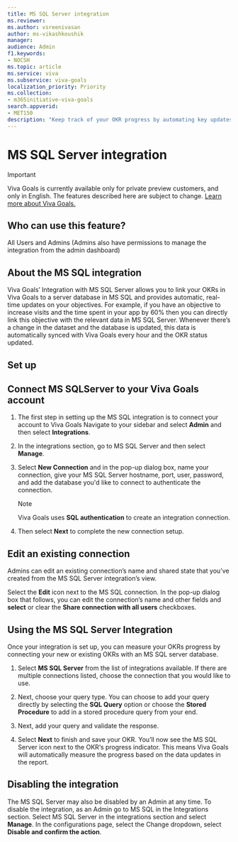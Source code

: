 ```yaml
---
title: MS SQL Server integration
ms.reviewer: 
ms.author: vsreenivasan
author: ms-vikashkoushik
manager: 
audience: Admin
f1.keywords:
- NOCSH
ms.topic: article
ms.service: viva
ms.subservice: viva-goals
localization_priority: Priority
ms.collection:  
- m365initiative-viva-goals  
search.appverid:
- MET150
description: "Keep track of your OKR progress by automating key updates from your MS SQL server database."
---
```


# MS SQL Server integration

> [!IMPORTANT]
> Viva Goals is currently available only for private preview customers, and only in English. The features described here are subject to change. [Learn more about Viva Goals.](https://go.microsoft.com/fwlink/?linkid=2189933)

## Who can use this feature?

All Users and Admins (Admins also have permissions to manage the integration from the admin dashboard)

## About the MS SQL integration

Viva Goals’ Integration with MS SQL Server allows you to link your OKRs in Viva Goals to a server database in MS SQL and provides automatic, real-time updates on your objectives. For example, if you have an objective to increase visits and the time spent in your app by 60% then you can directly link this objective with the relevant data in MS SQL Server. Whenever there’s a change in the dataset and the database is updated, this data is automatically synced with  Viva Goals every hour and the OKR status updated.

## Set up

## Connect MS SQLServer to your Viva Goals account

1. The first step in setting up the MS SQL integration is to connect your account to Viva Goals Navigate to your sidebar and select **Admin** and then select **Integrations**.

2. In the integrations section, go to MS SQL Server and then select **Manage**. 

3. Select **New Connection** and in the pop-up dialog box, name your connection, give your MS SQL Server hostname, port, user, password, and add the database you'd like to connect to authenticate the connection. 

    > [!NOTE]
    > Viva Goals uses **SQL authentication** to create an integration connection.

4. Then select **Next** to complete the new connection setup. 

## Edit an existing connection

Admins can edit an existing connection’s name and shared state that you’ve created from the MS SQL Server integration’s view. 

Select the **Edit** icon next to the MS SQL connection.  In the pop-up dialog box that follows, you can edit the connection’s name and other fields and **select** or clear the **Share connection with all users** checkboxes.

## Using the MS SQL Server Integration

Once your integration is set up, you can measure your OKRs progress by connecting your new or existing OKRs with an MS SQL server database.  

1. Select **MS SQL Server** from the list of integrations available. If there are multiple connections listed, choose the connection that you would like to use. 

2. Next, choose your query type. You can choose to add your query directly by selecting the **SQL Query** option or choose the **Stored Procedure** to add in a stored procedure query from your end. 

3. Next, add your query and validate the response. 

4. Select **Next** to finish and save your OKR. You’ll now see the MS SQL Server icon next to the OKR‘s progress indicator. This means Viva Goals will automatically measure the progress based on the data updates in the report. 

## Disabling the integration

The MS SQL Server may also be disabled by an Admin at any time. To disable the integration, as an Admin go to MS SQL in the Integrations section. Select MS SQL Server in the integrations section and select **Manage**. In the configurations page, select the Change dropdown, select **Disable and confirm the action**. 
